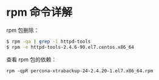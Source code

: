 # rpm 命令详解



rpm 包删除：

```bash
$ rpm -qa | grep -i httpd-tools
$ rpm -e httpd-tools-2.4.6-90.el7.centos.x86_64
```

查看 rpm 包的依赖：

```
rpm -qpR percona-xtrabackup-24-2.4.20-1.el7.x86_64.rpm
```

